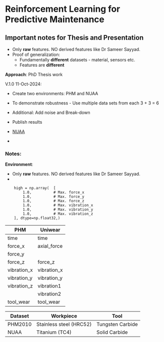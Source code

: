 # Reinforcement Learning for Predictive Maintenance

## Important notes for Thesis and Presentation
- Only **raw** features. NO derived features like Dr Sameer Sayyad.
- Proof of generalization:
    - Fundamentally **different** datasets - material, sensors etc.
    - Features are **different**

**Approach**: PhD Thesis work

V.1.0 11-Oct-2024:
- Create two environments: PHM and NUAA
- To demonstrate robustness - Use multiple data sets from each 3 + 3 = 6
- Additional: Add noise and Break-down
- Publish results


- [NUAA](https://ieee-dataport.org/open-access/tool-wear-dataset-nuaaideahouse)
- 

### Notes:

**Environment**: 

- Only **raw** features. NO derived features like Dr Sameer Sayyad.
- 

```
    high = np.array(  [
        1.0,          # Max. force_x
        1.0,          # Max. force_y
        1.0,          # Max. force_z
        1.0,          # Max. vibration_x
        1.0,          # Max. vibration_y
        1.0,          # Max. vibration_z                
    ], dtype=np.float32,) 
```

| PHM		  | Uniwear	    |
|-------------|-------------|
| time		  | time	    |
| force_x     | axial_force | 
| force_y     |             |			
| force_z     | force_z     | 
| vibration_x | vibration_x | 
| vibration_y | vibration_y | 
| vibration_z | vibration1  | 
| 			  | vibration2  |	
| tool_wear   | tool_wear   | 


| Dataset | Workpiece               | Tool                |
|---------|-------------------------|---------------------|
| PHM2010 | Stainless steel (HRC52)	| Tungsten Carbide    |
| NUAA    | Titanium (TC4)	        | Solid Carbide       |